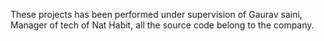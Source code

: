 These projects has been performed under supervision of Gaurav saini, Manager of tech of Nat Habit, all the source code belong to the company.
